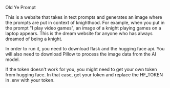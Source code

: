Old Ye Prompt

This is a website that takes in text prompts and generates an image where the 
prompts are put in context of knighthood. For example, when you put in the prompt "I play video games", an image of a knight playing games on a laptop appears. This is the dream website for anyone who has always dreamed of being a knight.

In order to run it, you need to download flask and the hugging face api. You will also need to download Pillow to process the image data from the AI model.

If the token doesn't work for you, you might need to get your own token from hugging face. In that case, get your token and replace the HF_TOKEN in .env with your token.

